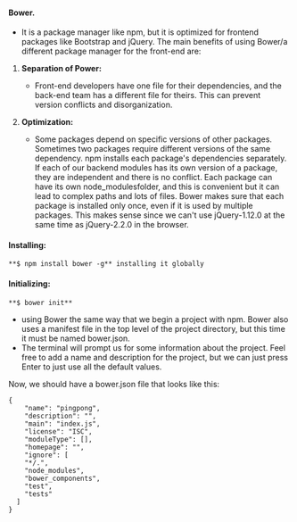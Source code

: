 #### Bower. 
- It is a package manager like npm, but it is optimized for frontend packages like Bootstrap and jQuery.
The main benefits of using Bower/a different package manager for the front-end are:

1. **Separation of Power:**
    - Front-end developers have one file for their dependencies, and the back-end team has a different file for theirs. This can prevent version conflicts and disorganization.

2. **Optimization:**
    - Some packages depend on specific versions of other packages. Sometimes two packages require different versions of the same dependency. npm installs each package's dependencies separately. If each of our backend modules has its own version of a package, they are independent and there is no conflict. Each package can have its own node_modulesfolder, and this is convenient but it can lead to complex paths and lots of files. Bower makes sure that each package is installed only once, even if it is used by multiple packages. This makes sense since we can't use jQuery-1.12.0 at the same time as jQuery-2.2.0 in the browser.

#### Installing:
```
**$ npm install bower -g** installing it globally
```
#### Initializing:
```
**$ bower init**
```
- using Bower the same way that we begin a project with npm. Bower also uses a manifest file in the top level of the project directory, but this time it must be named bower.json. 
- The terminal will prompt us for some information about the project. Feel free to add a name and description for the project, but we can just press Enter to just use all the default values.

Now, we should have a bower.json file that looks like this:
```
{
    "name": "pingpong",
    "description": "",
    "main": "index.js",
    "license": "ISC",
    "moduleType": [],
    "homepage": "",
    "ignore": [
    "*/.",
    "node_modules",
    "bower_components",
    "test",
    "tests"
  ]
}
```
